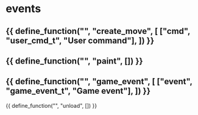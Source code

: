 # events

{{ define_function("", "create_move", [
    ["cmd", "user_cmd_t", "User command"],
]) }}
---
{{ define_function("", "paint", []) }}
---
{{ define_function("", "game_event", [
    ["event", "game_event_t", "Game event"],
]) }}
---
{{ define_function("", "unload", []) }}